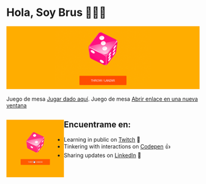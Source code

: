 # Hola, Soy Brus 👀👨‍💻

<img src="https://github.com/BrusEspinal/dado/blob/main/img/dado1.png" alt="banner that says Monica Powell - software engineer, content creator and community organizer alongside a cartoon illustration of Monica">

Juego de mesa <a href="https://brusespinal.github.io/dado/" target="_blank" >Jugar dado aquí</a>.
Juego de mesa <a href="https://brusespinal.github.io/dado/" target="_blank">Abrir enlace en una nueva ventana</a>

## Encuentrame en: <img align="left" width="150" height="150" src="https://github.com/BrusEspinal/dado/blob/main/img/dado.gif?raw=true"></a>
- Learning in public on <a href="https://www.twitch.tv/blacktechdiva">Twitch</a> 🤘
- Tinkering with interactions on <a href="https://codepen.io/m0nica"> Codepen</a> 👍
- Sharing updates on <a href="https://www.linkedin.com/in/monicampowell/">LinkedIn</a> 🤙
